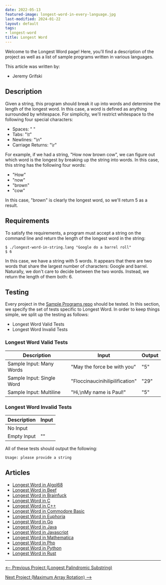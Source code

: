 ```yaml
---
date: 2022-05-13
featured-image: longest-word-in-every-language.jpg
last-modified: 2024-01-22
layout: default
tags:
- longest-word
title: Longest Word
---
```


Welcome to the Longest Word page! Here, you'll find a description of the project as well as a list of sample programs written in various languages.

This article was written by:

- Jeremy Grifski

## Description

Given a string, this program should break it up into words and determine
the length of the longest word. In this case, a word is defined as anything
surrounded by whitespace. For simplicity, we'll restrict whitespace to the
following four special characters:

- Spaces: " "
- Tabs: "\t"
- Newlines: "\n"
- Carriage Returns: "\r"

For example, if we had a string, "How now brown cow", we can figure out which
word is the longest by breaking up the string into words. In this case, this
string has the following four words:

- "How"
- "now"
- "brown"
- "cow"

In this case, "brown" is clearly the longest word, so we'll return 5 as a result.


## Requirements

To satisfy the requirements, a program must accept a string on the command line 
and return the length of the longest word in the string:

```shell
$ ./longest-word-in-string.lang "Google do a barrel roll"
$ 6
```

In this case, we have a string with 5 words. It appears that there are two words
that share the largest number of characters: Google and barrel. Naturally, we
don't care to decide between the two words. Instead, we return the length of them 
both: 6.


## Testing

Every project in the [Sample Programs repo](https://github.com/TheRenegadeCoder/sample-programs) should be tested.
In this section, we specify the set of tests specific to Longest Word.
In order to keep things simple, we split up the testing as follows:

- Longest Word Valid Tests
- Longest Word Invalid Tests

### Longest Word Valid Tests

| Description | Input | Output |
| ----------- | ----- | ------ |
| Sample Input: Many Words | "May the force be with you" | "5" |
| Sample Input: Single Word | "Floccinaucinihilipilification" | "29" |
| Sample Input: Multiline | "Hi,\nMy name is Paul!" | "5" |

### Longest Word Invalid Tests

| Description | Input |
| ----------- | ----- |
| No Input |  |
| Empty Input | "" |

All of these tests should output the following:

```
Usage: please provide a string
```


## Articles

- [Longest Word in Algol68](https://sampleprograms.io/projects/longest-word/algol68)
- [Longest Word in Beef](https://sampleprograms.io/projects/longest-word/beef)
- [Longest Word in Brainfuck](https://sampleprograms.io/projects/longest-word/brainfuck)
- [Longest Word in C](https://sampleprograms.io/projects/longest-word/c)
- [Longest Word in C++](https://sampleprograms.io/projects/longest-word/c-plus-plus)
- [Longest Word in Commodore Basic](https://sampleprograms.io/projects/longest-word/commodore-basic)
- [Longest Word in Euphoria](https://sampleprograms.io/projects/longest-word/euphoria)
- [Longest Word in Go](https://sampleprograms.io/projects/longest-word/go)
- [Longest Word in Java](https://sampleprograms.io/projects/longest-word/java)
- [Longest Word in Javascript](https://sampleprograms.io/projects/longest-word/javascript)
- [Longest Word in Mathematica](https://sampleprograms.io/projects/longest-word/mathematica)
- [Longest Word in Php](https://sampleprograms.io/projects/longest-word/php)
- [Longest Word in Python](https://sampleprograms.io/projects/longest-word/python)
- [Longest Word in Rust](https://sampleprograms.io/projects/longest-word/rust)

***

<nav class="project-nav">

<div id="prev" markdown="1">

[<-- Previous Project (Longest Palindromic Substring)](https://sampleprograms.io/projects/longest-palindromic-substring)

</div>

<div id="next" markdown="1">

[Next Project (Maximum Array Rotation) -->](https://sampleprograms.io/projects/maximum-array-rotation)

</div>

</nav>